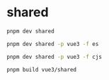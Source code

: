 # shared

```sh
pnpm dev shared

pnpm dev shared -p vue3 -f es

pnpm dev shared -p vue3 -f cjs

pnpm build vue3/shared
```
